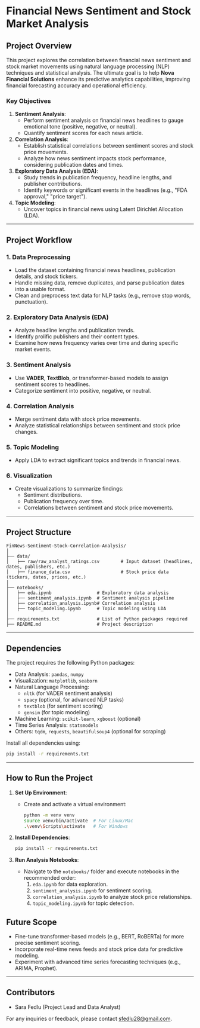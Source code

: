 # **Financial News Sentiment and Stock Market Analysis**

## **Project Overview**
This project explores the correlation between financial news sentiment and stock market movements using natural language processing (NLP) techniques and statistical analysis. The ultimate goal is to help **Nova Financial Solutions** enhance its predictive analytics capabilities, improving financial forecasting accuracy and operational efficiency.

### **Key Objectives**
1. **Sentiment Analysis**:
   - Perform sentiment analysis on financial news headlines to gauge emotional tone (positive, negative, or neutral).
   - Quantify sentiment scores for each news article.
2. **Correlation Analysis**:
   - Establish statistical correlations between sentiment scores and stock price movements.
   - Analyze how news sentiment impacts stock performance, considering publication dates and times.
3. **Exploratory Data Analysis (EDA)**:
   - Study trends in publication frequency, headline lengths, and publisher contributions.
   - Identify keywords or significant events in the headlines (e.g., "FDA approval," "price target").
4. **Topic Modeling**:
   - Uncover topics in financial news using Latent Dirichlet Allocation (LDA).

---

## **Project Workflow**
### **1. Data Preprocessing**
- Load the dataset containing financial news headlines, publication details, and stock tickers.
- Handle missing data, remove duplicates, and parse publication dates into a usable format.
- Clean and preprocess text data for NLP tasks (e.g., remove stop words, punctuation).

### **2. Exploratory Data Analysis (EDA)**
- Analyze headline lengths and publication trends.
- Identify prolific publishers and their content types.
- Examine how news frequency varies over time and during specific market events.

### **3. Sentiment Analysis**
- Use **VADER**, **TextBlob**, or transformer-based models to assign sentiment scores to headlines.
- Categorize sentiment into positive, negative, or neutral.

### **4. Correlation Analysis**
- Merge sentiment data with stock price movements.
- Analyze statistical relationships between sentiment and stock price changes.

### **5. Topic Modeling**
- Apply LDA to extract significant topics and trends in financial news.

### **6. Visualization**
- Create visualizations to summarize findings:
  - Sentiment distributions.
  - Publication frequency over time.
  - Correlations between sentiment and stock price movements.

---

## **Project Structure**
```
FinNews-Sentiment-Stock-Correlation-Analysis/
│
├── data/
│   ├── raw/raw_analyst_ratings.csv        # Input dataset (headlines, dates, publishers, etc.)
│   ├── finance_data.csv                   # Stock price data (tickers, dates, prices, etc.)
│
├── notebooks/
│   ├── eda.ipynb                 # Exploratory data analysis
│   ├── sentiment_analysis.ipynb  # Sentiment analysis pipeline
│   ├── correlation_analysis.ipynb# Correlation analysis
│   ├── topic_modeling.ipynb      # Topic modeling using LDA
│
├── requirements.txt              # List of Python packages required
├── README.md                     # Project description
```

---

## **Dependencies**
The project requires the following Python packages:

- Data Analysis: `pandas`, `numpy`
- Visualization: `matplotlib`, `seaborn`
- Natural Language Processing:
  - `nltk` (for VADER sentiment analysis)
  - `spacy` (optional, for advanced NLP tasks)
  - `textblob` (for sentiment scoring)
  - `gensim` (for topic modeling)
- Machine Learning: `scikit-learn`, `xgboost` (optional)
- Time Series Analysis: `statsmodels`
- Others: `tqdm`, `requests`, `beautifulsoup4` (optional for scraping)

Install all dependencies using:
```bash
pip install -r requirements.txt
```

---

## **How to Run the Project**
1. **Set Up Environment**:
   - Create and activate a virtual environment:
     ```bash
     python -m venv venv
     source venv/bin/activate  # For Linux/Mac
     .\venv\Scripts\activate   # For Windows
     ```

2. **Install Dependencies**:
   ```bash
   pip install -r requirements.txt
   ```

3. **Run Analysis Notebooks**:
   - Navigate to the `notebooks/` folder and execute notebooks in the recommended order:
     1. `eda.ipynb` for data exploration.
     2. `sentiment_analysis.ipynb` for sentiment scoring.
     3. `correlation_analysis.ipynb` to analyze stock price relationships.
     4. `topic_modeling.ipynb` for topic detection.



## **Future Scope**
- Fine-tune transformer-based models (e.g., BERT, RoBERTa) for more precise sentiment scoring.
- Incorporate real-time news feeds and stock price data for predictive modeling.
- Experiment with advanced time series forecasting techniques (e.g., ARIMA, Prophet).

---

## **Contributors**
- Sara Fedlu (Project Lead and Data Analyst)

For any inquiries or feedback, please contact sfedlu28@gmail.com.